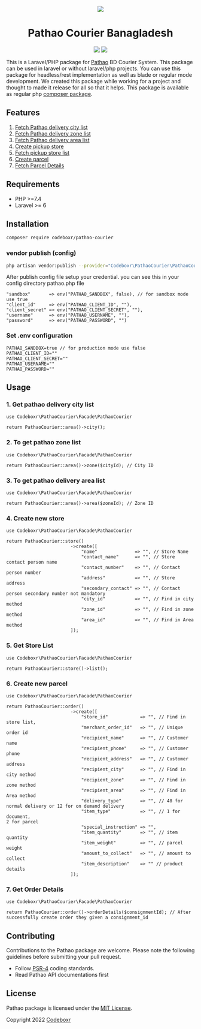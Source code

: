 <p align="center">
  <img src="https://pathao.com/wp-content/uploads/2019/02/Pathao-logo.svg">
</p>

<h1 align="center">Pathao Courier Banagladesh</h1>
<p align="center" >
<img src="https://img.shields.io/packagist/dt/codeboxr/pathao-courier">
<img src="https://img.shields.io/packagist/stars/codeboxr/pathao-courier">
</p>

This is a Laravel/PHP package for [Pathao](https://pathao.com) BD Courier System. This package can be used in laravel or without laravel/php projects. You can use this package for headless/rest implementation as well as blade or regular mode development. We created this package while working for a project and thought to made it release for all so that it helps. This package is available as regular php [composer package](https://packagist.org/packages/codeboxr/pathao-courier).

## Features

1. [Fetch Pathao delivery city list](https://github.com/codeboxrcodehub/pathao-courier#1-get-pathao-delivery-city-list)
2. [Fetch Pathao delivery zone list](https://github.com/codeboxrcodehub/pathao-courier#2-to-get-pathao-zone-list)
3. [Fetch Pathao delivery area list](https://github.com/codeboxrcodehub/pathao-courier#3-to-get-pathao-delivery-area-list)
4. [Create pickup store](https://github.com/codeboxrcodehub/pathao-courier#4-create-new-store)
5. [Fetch pickup store list](https://github.com/codeboxrcodehub/pathao-courier#5-get-store-list)
6. [Create parcel](https://github.com/codeboxrcodehub/pathao-courier#6-create-new-parcel)
7. [Fetch Parcel Details](https://github.com/codeboxrcodehub/pathao-courier#7-get-order-details)


## Requirements

- PHP >=7.4
- Laravel >= 6

## Installation

```bash
composer require codeboxr/pathao-courier
```

### vendor publish (config)
```bash
php artisan vendor:publish --provider="Codeboxr\PathaoCourier\PathaoCourierServiceProvider"
```

After publish config file setup your credential. you can see this in your config directory pathao.php file
```
"sandbox"       => env("PATHAO_SANDBOX", false), // for sandbox mode use true
"client_id"     => env("PATHAO_CLIENT_ID", ""),
"client_secret" => env("PATHAO_CLIENT_SECRET", ""),
"username"      => env("PATHAO_USERNAME", ""),
"password"      => env("PATHAO_PASSWORD", "")
```

### Set .env configuration
```
PATHAO_SANDBOX=true // for production mode use false
PATHAO_CLIENT_ID=""
PATHAO_CLIENT_SECRET=""
PATHAO_USERNAME=""
PATHAO_PASSWORD=""
```


## Usage

### 1. Get pathao delivery city list

```
use Codeboxr\PathaoCourier\Facade\PathaoCourier

return PathaoCourier::area()->city();

```

### 2. To get pathao zone list

```
use Codeboxr\PathaoCourier\Facade\PathaoCourier

return PathaoCourier::area()->zone($cityId); // City ID
```

### 3. To get pathao delivery area list

```
use Codeboxr\PathaoCourier\Facade\PathaoCourier

return PathaoCourier::area()->area($zoneId); // Zone ID
```


### 4. Create new store

```
use Codeboxr\PathaoCourier\Facade\PathaoCourier

return PathaoCourier::store()
                        ->create([
                            "name"              => "", // Store Name
                            "contact_name"      => "", // Store contact person name
                            "contact_number"    => "", // Contact person number
                            "address"           => "", // Store address
                            "secondary_contact" => "", // Contact person secondary number not mandatory
                            "city_id"           => "", // Find in city method
                            "zone_id"           => "", // Find in zone method
                            "area_id"           => "", // Find in Area method
                        ]);
```

### 5. Get Store List

```
use Codeboxr\PathaoCourier\Facade\PathaoCourier

return PathaoCourier::store()->list();
```

### 6. Create new parcel

```
use Codeboxr\PathaoCourier\Facade\PathaoCourier

return PathaoCourier::order()
                        ->create([
                            "store_id"            => "", // Find in store list,
                            "merchant_order_id"   => "", // Unique order id
                            "recipient_name"      => "", // Customer name
                            "recipient_phone"     => "", // Customer phone
                            "recipient_address"   => "", // Customer address
                            "recipient_city"      => "", // Find in city method
                            "recipient_zone"      => "", // Find in zone method
                            "recipient_area"      => "", // Find in Area method
                            "delivery_type"       => "", // 48 for normal delivery or 12 for on demand delivery
                            "item_type"           => "", // 1 for document,
2 for parcel
                            "special_instruction" => "",
                            "item_quantity"       => "", // item quantity
                            "item_weight"         => "", // parcel weight
                            "amount_to_collect"   => "", // amount to collect
                            "item_description"    => "" // product details
                        ]);
```

### 7. Get Order Details

```
use Codeboxr\PathaoCourier\Facade\PathaoCourier

return PathaoCourier::order()->orderDetails($consignmentId); // After successfully create order they given a consignment_id
```




## Contributing

Contributions to the Pathao package are welcome. Please note the following guidelines before submitting your pull request.

- Follow [PSR-4](http://www.php-fig.org/psr/psr-4/) coding standards.
- Read Pathao API documentations first

## License

Pathao package is licensed under the [MIT License](http://opensource.org/licenses/MIT).

Copyright 2022 [Codeboxr](https://codeboxr.com)
